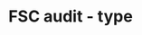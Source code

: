 ---
title: 'FSC audit - type'
slug: 'fsc-audit-type'
description: 'select from control list'
required: False
vocabulary: 'fsc-audit-type.txt'
policy: 'Controlled value. Single select from control list.'
---